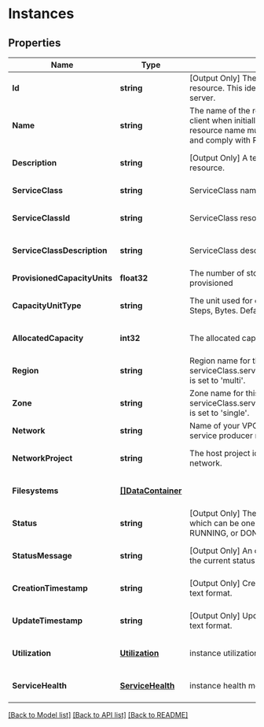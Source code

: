 # Instances

## Properties
Name | Type | Description | Notes
------------ | ------------- | ------------- | -------------
**Id** | **string** | [Output Only] The unique identifier for the resource. This identifier is defined by the server. | [optional] [default to null]
**Name** | **string** | The name of the resource, provided by the client when initially creating the resource. The resource name must be 1-63 characters long, and comply with RFC1035 | [default to null]
**Description** | **string** | [Output Only] A textual description of the resource. | [optional] [default to null]
**ServiceClass** | **string** | ServiceClass name | [default to null]
**ServiceClassId** | **string** | ServiceClass resource unique id | [optional] [default to null]
**ServiceClassDescription** | **string** | ServiceClass descriptive name | [optional] [default to null]
**ProvisionedCapacityUnits** | **float32** | The number of storage capacity units provisioned | [default to null]
**CapacityUnitType** | **string** | The unit used for capacity, possible values are: Steps, Bytes.  Default value is Steps. | [optional] [default to null]
**AllocatedCapacity** | **int32** | The allocated capacity in bytes | [optional] [default to null]
**Region** | **string** | Region name for this request, required if serviceClass.serviceProtection.protectionMode is set to &#39;multi&#39;. | [optional] [default to null]
**Zone** | **string** | Zone name for this request, required if serviceClass.serviceProtection.protectionMode is set to &#39;single&#39;. | [optional] [default to null]
**Network** | **string** | Name of your VPC network connected with service producer network. | [default to null]
**NetworkProject** | **string** | The host project id if using a shared VPC network. | [optional] [default to null]
**Filesystems** | [**[]DataContainer**](data_container.md) |  | [optional] [default to null]
**Status** | **string** | [Output Only] The status of the operation, which can be one of the following: PENDING, RUNNING, or DONE. | [optional] [default to null]
**StatusMessage** | **string** | [Output Only] An optional textual description of the current status of the operation. | [optional] [default to null]
**CreationTimestamp** | **string** | [Output Only] Creation timestamp in RFC3339 text format. | [optional] [default to null]
**UpdateTimestamp** | **string** | [Output Only] Update timestamp in RFC3339 text format. | [optional] [default to null]
**Utilization** | [**Utilization**](utilization.md) | instance utilization metrics | [optional] [default to null]
**ServiceHealth** | [**ServiceHealth**](serviceHealth.md) | instance health metrics | [optional] [default to null]

[[Back to Model list]](../README.md#documentation-for-models) [[Back to API list]](../README.md#documentation-for-api-endpoints) [[Back to README]](../README.md)


